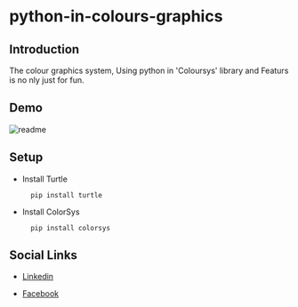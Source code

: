 # python-in-colours-graphics

## Introduction

The colour graphics system, Using python in 'Coloursys' library and Featurs is no nly just for fun.

## Demo

![readme](https://github.com/nithushanmoham/python-in-colour-animation/assets/106969157/9617fcef-4473-4dd0-924f-034933a9e3bb)


## Setup

- Install Turtle 

  ```
    pip install turtle
  ```

- Install ColorSys

  ```
    pip install colorsys
  ```
## Social Links

- [Linkedin](https://www.linkedin.com/in/nithushanmohan/)

- [Facebook](https://www.facebook.com/profile.php?id=100077725721945)

